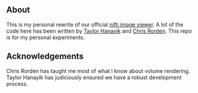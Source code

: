 ## About

This is my personal rewrite of our official [nifti image viewer](https://github.com/niivue/niivue). 
A lot of the code here has been written by [Taylor Hanayik](https://github.com/hanayik) and [Chris Rorden](https://github.com/neurolabusc). This repo is for my personal experiments.

## Acknowledgements
Chris Rorden has taught me most of what I know about volume rendering. Taylor Hanayik has judiciously ensured we have a robust development process.   
